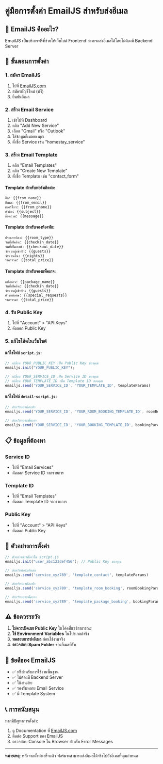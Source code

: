 # คู่มือการตั้งค่า EmailJS สำหรับส่งอีเมล

## 📧 EmailJS คืออะไร?
EmailJS เป็นบริการฟรีที่ช่วยให้เว็บไซต์ Frontend สามารถส่งอีเมลได้โดยไม่ต้องมี Backend Server

## 🚀 ขั้นตอนการตั้งค่า

### 1. สมัคร EmailJS
1. ไปที่ [EmailJS.com](https://www.emailjs.com/)
2. สมัครบัญชีใหม่ (ฟรี)
3. ยืนยันอีเมล

### 2. สร้าง Email Service
1. เข้าไปที่ Dashboard
2. คลิก "Add New Service"
3. เลือก "Gmail" หรือ "Outlook"
4. ใส่ข้อมูลอีเมลของคุณ
5. ตั้งชื่อ Service เช่น "homestay_service"

### 3. สร้าง Email Template
1. คลิก "Email Templates"
2. คลิก "Create New Template"
3. ตั้งชื่อ Template เช่น "contact_form"

#### Template สำหรับฟอร์มติดต่อ:
```html
ชื่อ: {{from_name}}
อีเมล: {{from_email}}
เบอร์โทร: {{from_phone}}
หัวข้อ: {{subject}}
ข้อความ: {{message}}
```

#### Template สำหรับจองห้องพัก:
```html
ประเภทห้อง: {{room_type}}
วันที่เช็คอิน: {{checkin_date}}
วันที่เช็คเอาท์: {{checkout_date}}
จำนวนผู้เข้าพัก: {{guests}}
จำนวนคืน: {{nights}}
ราคารวม: {{total_price}}
```

#### Template สำหรับจองแพ็คเกจ:
```html
แพ็คเกจ: {{package_name}}
วันที่เช็คอิน: {{checkin_date}}
จำนวนผู้เข้าพัก: {{guests}}
คำขอพิเศษ: {{special_requests}}
ราคารวม: {{total_price}}
```

### 4. รับ Public Key
1. ไปที่ "Account" > "API Keys"
2. คัดลอก Public Key

### 5. แก้ไขโค้ดในเว็บไซต์

#### แก้ไขไฟล์ `script.js`:
```javascript
// เปลี่ยน YOUR_PUBLIC_KEY เป็น Public Key ของคุณ
emailjs.init("YOUR_PUBLIC_KEY");

// เปลี่ยน YOUR_SERVICE_ID เป็น Service ID ของคุณ
// เปลี่ยน YOUR_TEMPLATE_ID เป็น Template ID ของคุณ
emailjs.send('YOUR_SERVICE_ID', 'YOUR_TEMPLATE_ID', templateParams)
```

#### แก้ไขไฟล์ `detail-script.js`:
```javascript
// สำหรับจองห้องพัก
emailjs.send('YOUR_SERVICE_ID', 'YOUR_ROOM_BOOKING_TEMPLATE_ID', roomBookingParams)

// สำหรับจองแพ็คเกจ
emailjs.send('YOUR_SERVICE_ID', 'YOUR_BOOKING_TEMPLATE_ID', bookingParams)
```

## 📋 ข้อมูลที่ต้องหา

### Service ID
- ไปที่ "Email Services"
- คัดลอก Service ID จากรายการ

### Template ID
- ไปที่ "Email Templates"
- คัดลอก Template ID จากรายการ

### Public Key
- ไปที่ "Account" > "API Keys"
- คัดลอก Public Key

## 🔧 ตัวอย่างการตั้งค่า

```javascript
// ตัวอย่างการตั้งค่าใน script.js
emailjs.init("user_abc123def456"); // Public Key ของคุณ

// สำหรับฟอร์มติดต่อ
emailjs.send('service_xyz789', 'template_contact', templateParams)

// สำหรับจองห้องพัก
emailjs.send('service_xyz789', 'template_room_booking', roomBookingParams)

// สำหรับจองแพ็คเกจ
emailjs.send('service_xyz789', 'template_package_booking', bookingParams)
```

## ⚠️ ข้อควรระวัง

1. **ไม่ควรเปิดเผย Public Key** ในโค้ดที่แชร์สาธารณะ
2. **ใช้ Environment Variables** ในโปรเจกต์จริง
3. **ทดสอบการส่งอีเมล** ก่อนใช้งานจริง
4. **ตรวจสอบ Spam Folder** ของอีเมลที่รับ

## 🎯 ข้อดีของ EmailJS

- ✅ ฟรีสำหรับการใช้งานพื้นฐาน
- ✅ ไม่ต้องมี Backend Server
- ✅ ใช้งานง่าย
- ✅ รองรับหลาย Email Service
- ✅ มี Template System

## 📞 การสนับสนุน

หากมีปัญหาการตั้งค่า:
1. ดู Documentation ที่ [EmailJS.com](https://www.emailjs.com/docs/)
2. ติดต่อ Support ของ EmailJS
3. ตรวจสอบ Console ใน Browser สำหรับ Error Messages

---

**หมายเหตุ**: หลังจากตั้งค่าเสร็จแล้ว ฟอร์มจะสามารถส่งอีเมลได้จริงไปยังอีเมลที่คุณกำหนด 